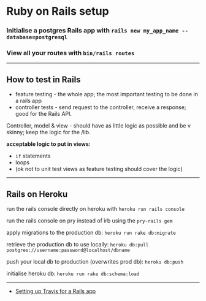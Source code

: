 # Ruby on Rails setup

### Initialise a postgres Rails app with `rails new my_app_name --database=postgresql`

### View all your routes with `bin/rails routes`

---

## How to test in Rails

* feature testing - the whole app; the most important testing to be done in a rails app
* controller tests - send request to the controller, receive a response; good for the Rails API.

Controller, model & view - should have as little logic as possible and be v skinny; keep the logic for the /lib.

**acceptable logic to put in views:**

* `if` statements
* loops
* (ok not to unit test views as feature testing should cover the logic)

---

## Rails on Heroku 

run the rails console directly on heroku with `heroku run rails console`  

run the rails console on pry instead of irb using the `pry-rails gem`  

apply migrations to the production db: `heroku run rake db:migrate`  

retrieve the production db to use locally: `heroku db:pull postgres://username:password@localhost/dbname`  

push your local db to production (overwrites prod db): `heroku db:push`  

initialise heroku db: `heroku run rake db:schema:load`

---

* [Setting up Travis for a Rails app](https://medium.com/full-taxx/how-to-setup-travis-ci-for-a-rails-application-78a453963300)